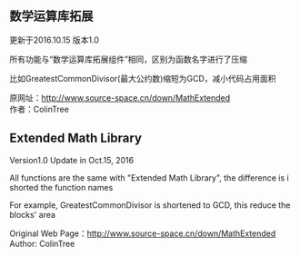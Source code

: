 ## 数学运算库拓展

更新于2016.10.15 版本1.0

所有功能与“数学运算库拓展组件”相同，区别为函数名字进行了压缩

比如GreatestCommonDivisor(最大公约数)缩短为GCD，减小代码占用面积

原网址：http://www.source-space.cn/down/MathExtended  
作者：ColinTree



## Extended Math Library
 
Version1.0 Update in Oct.15, 2016

All functions are the same with "Extended Math Library", the difference is i shorted the function names

For example, GreatestCommonDivisor is shortened to GCD, this reduce the blocks' area

Original Web Page：http://www.source-space.cn/down/MathExtended  
Author: ColinTree

